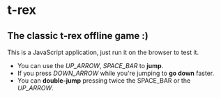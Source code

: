 # t-rex

## The classic t-rex offline game :)
This is a JavaScript application, just run it on the browser to test it.

- You can use the _UP_ARROW_, _SPACE_BAR_ to **jump**.
- If you press _DOWN_ARROW_ while you're jumping to **go down** faster.
- You can **double-jump** pressing twice the SPACE_BAR or the _UP_ARROW_.
